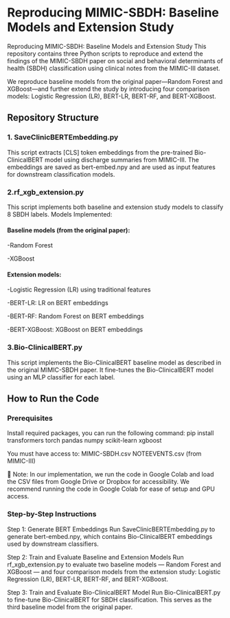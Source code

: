 # Reproducing MIMIC-SBDH: Baseline Models and Extension Study

Reproducing MIMIC-SBDH: Baseline Models and Extension Study
This repository contains three Python scripts to reproduce and extend the findings of the MIMIC-SBDH paper on social and behavioral determinants of health (SBDH) classification using clinical notes from the MIMIC-III dataset.

We reproduce baseline models from the original paper—Random Forest and XGBoost—and further extend the study by introducing four comparison models: Logistic Regression (LR), BERT-LR, BERT-RF, and BERT-XGBoost.

##  Repository Structure
### 1. SaveClinicBERTEmbedding.py

This script extracts [CLS] token embeddings from the pre-trained Bio-ClinicalBERT model using discharge summaries from MIMIC-III. The embeddings are saved as bert-embed.npy and are used as input features for downstream classification models.

### 2.rf_xgb_extension.py
This script implements both baseline and extension study models to classify 8 SBDH labels.
Models Implemented:

#### Baseline models (from the original paper):

-Random Forest

-XGBoost

#### Extension models:
-Logistic Regression (LR) using traditional features

-BERT-LR: LR on BERT embeddings

-BERT-RF: Random Forest on BERT embeddings

-BERT-XGBoost: XGBoost on BERT embeddings

### 3.Bio-ClinicalBERT.py
This script implements the Bio-ClinicalBERT baseline model as described in the original MIMIC-SBDH paper. It fine-tunes the Bio-ClinicalBERT model using an MLP classifier for each label.

## How to Run the Code
### Prerequisites

Install required packages, you can run the following command: 
pip install transformers torch pandas numpy scikit-learn xgboost

You must have access to:
MIMIC-SBDH.csv
NOTEEVENTS.csv (from MIMIC-III)

📁 Note: In our implementation, we run the code in Google Colab and load the CSV files from Google Drive or Dropbox for accessibility.
We recommend running the code in Google Colab for ease of setup and GPU access.

### Step-by-Step Instructions

Step 1: Generate BERT Embeddings
Run SaveClinicBERTEmbedding.py to generate bert-embed.npy, which contains Bio-ClinicalBERT embeddings used by downstream classifiers.

Step 2: Train and Evaluate Baseline and Extension Models
Run rf_xgb_extension.py to evaluate two baseline models — Random Forest and XGBoost — and four comparison models from the extension study: Logistic Regression (LR), BERT-LR, BERT-RF, and BERT-XGBoost.

Step 3: Train and Evaluate Bio-ClinicalBERT Model
Run Bio-ClinicalBERT.py to fine-tune Bio-ClinicalBERT for SBDH classification. This serves as the third baseline model from the original paper.


